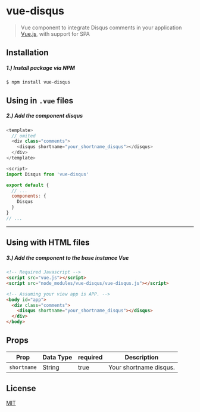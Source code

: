 # vue-disqus
> Vue component to integrate Disqus comments in your application [Vue.js](http://vuejs.org/), with support for SPA 

## Installation

##### 1.) Install package via NPM

```shell
$ npm install vue-disqus
```

## Using in `.vue` files
##### 2.) Add the component disqus
```javascript
<template>
  // omited
  <div class="comments">
    <disqus shortname="your_shortname_disqus"></disqus>
  </div>
</template>

<script>
import Disqus from 'vue-disqus'

export default {
  // ...
  components: {
    Disqus
  }
}
// ...
```

---

## Using with HTML files
##### 3.) Add the component to the base instance Vue

```html
<!-- Required Javascript -->
<script src="vue.js"></script>
<script src="node_modules/vue-disqus/vue-disqus.js"></script>
```

```html
<!-- Assuming your view app is APP. -->
<body id="app">
  <div class="comments">
    <disqus shortname="your_shortname_disqus"></disqus>
  </div>
</body>
```

## Props

Prop           | Data Type  | required  | Description
-------------- | ---------- | --------- | -----------
`shortname`    | String     | true      | Your shortname disqus.


## License

[MIT](http://opensource.org/licenses/MIT)


